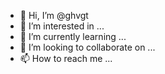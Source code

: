 - 👋 Hi, I’m @ghvgt
- 👀 I’m interested in ...
- 🌱 I’m currently learning ...
- 💞️ I’m looking to collaborate on ...
- 📫 How to reach me ...

<!---
ghvgt/ghvgt is a ✨ special ✨ repository because its `README.md` (this file) appears on your GitHub profile.
You can click the Preview link to take a look at your changes.
--->
